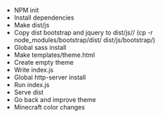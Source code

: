 
* NPM init
* Install dependencies
* Make dist/js
* Copy dist bootstrap and jquery to dist/js/<name>/ (cp -r node_modules/bootstrap/dist/ dist/js/bootstrap/)
* Global sass install
* Make templates/theme.html
* Create empty theme
* Write index.js
* Global http-server install
* Run index.js
* Serve dist
* Go back and improve theme
* Minecraft color changes
